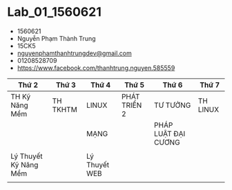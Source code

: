 # Lab_01_1560621
- 1560621
- Nguyễn Phạm Thành Trung
- 15CK5
- nguyenphamthanhtrungdev@gmail.com
- 01208528709
- https://www.facebook.com/thanhtrung.nguyen.585559


| Thứ 2                  | Thứ 3     | Thứ 4         | Thứ 5        | Thứ 6               | Thứ 7    |
|------------------------|-----------|---------------|--------------|---------------------|----------|
| TH Kỹ Năng Mềm         | TH  TKHTM | LINUX         | PHÁT TRIỂN 2 | TƯ TƯỞNG            | TH LINUX |
|                        |           | MẠNG          |              | PHÁP LUẬT ĐẠI CƯƠNG |          |
|                        |           |               |              |                     |          |
| Lý Thuyết Kỹ Năng Mềm  |           | Lý Thuyết WEB |              |                     |          |
|                        |           |               |              |                     |          |
